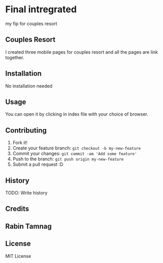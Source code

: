 # Final intregrated
 my fip for couples resort

## Couples Resort
I created three mobile pages for couples resort and all the pages are link together.
## Installation
No installation needed
## Usage
You can open it by clicking in index file with your choice of browser.
## Contributing
1. Fork it!
2. Create your feature branch: `git checkout -b my-new-feature`
3. Commit your changes: `git commit -am 'Add some feature'`
4. Push to the branch: `git push origin my-new-feature`
5. Submit a pull request :D
## History
TODO: Write history
## Credits
## Rabin Tamnag 
## License
MIT License
